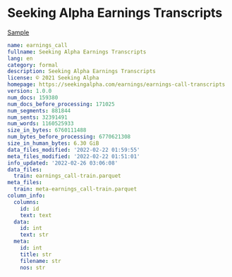 # Seeking Alpha Earnings Transcripts
 
[Sample](../sample/earnings_call.txt)
 
<!-- MARKDOWN-AUTO-DOCS:START (CODE:src=../../../ekorpkit/resources/corpora/earnings_call.yaml) -->
<!-- The below code snippet is automatically added from ../../../ekorpkit/resources/corpora/earnings_call.yaml -->
```yaml
name: earnings_call
fullname: Seeking Alpha Earnings Transcripts
lang: en
category: formal
description: Seeking Alpha Earnings Transcripts
license: © 2021 Seeking Alpha
homepage: https://seekingalpha.com/earnings/earnings-call-transcripts
version: 1.0.0
num_docs: 159380
num_docs_before_processing: 171025
num_segments: 881844
num_sents: 32391491
num_words: 1160525933
size_in_bytes: 6760111488
num_bytes_before_processing: 6770621308
size_in_human_bytes: 6.30 GiB
data_files_modified: '2022-02-22 01:59:55'
meta_files_modified: '2022-02-22 01:51:01'
info_updated: '2022-02-26 03:06:08'
data_files:
  train: earnings_call-train.parquet
meta_files:
  train: meta-earnings_call-train.parquet
column_info:
  columns:
    id: id
    text: text
  data:
    id: int
    text: str
  meta:
    id: int
    title: str
    filename: str
    nos: str
```
<!-- MARKDOWN-AUTO-DOCS:END -->
